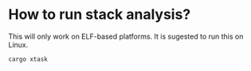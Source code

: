 # How to run stack analysis?

This will only work on ELF-based platforms. It is sugested to run this on Linux.

```
cargo xtask
```
